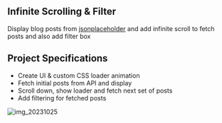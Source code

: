 ## Infinite Scrolling & Filter

Display blog posts from [jsonplaceholder](https://jsonplaceholder.typicode.com) and add infinite scroll to fetch posts and also add filter box

## Project Specifications

- Create UI & custom CSS loader animation
- Fetch initial posts from API and display
- Scroll down, show loader and fetch next set of posts
- Add filtering for fetched posts

![img_20231025](https://github.com/imranshkh283/Infinite-Blog-Scroll/assets/14871076/eee58433-ad2d-4639-b9f4-a6691df238d9)
